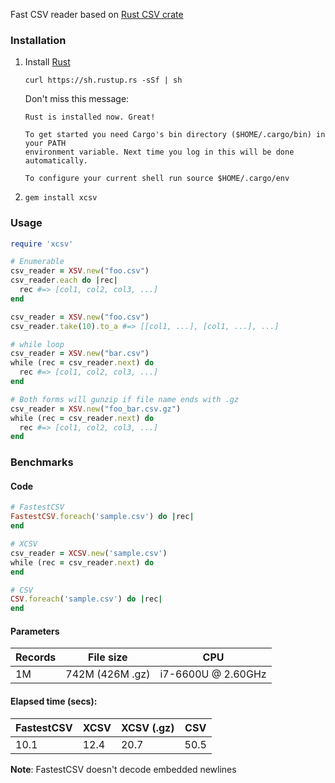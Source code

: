 Fast CSV reader based on [Rust CSV crate](https://docs.rs/csv/1.0.2/csv/)

### Installation

1. Install [Rust](https://www.rust-lang.org/)

   `curl https://sh.rustup.rs -sSf | sh`

   Don't miss this message:

   ```
   Rust is installed now. Great!

   To get started you need Cargo's bin directory ($HOME/.cargo/bin) in your PATH 
   environment variable. Next time you log in this will be done automatically.

   To configure your current shell run source $HOME/.cargo/env
   ```

2. `gem install xcsv`

### Usage

```ruby
require 'xcsv'

# Enumerable
csv_reader = XSV.new("foo.csv")
csv_reader.each do |rec|
  rec #=> [col1, col2, col3, ...]
end

csv_reader = XSV.new("foo.csv")
csv_reader.take(10).to_a #=> [[col1, ...], [col1, ...], ...]

# while loop
csv_reader = XSV.new("bar.csv") 
while (rec = csv_reader.next) do
  rec #=> [col1, col2, col3, ...]
end

# Both forms will gunzip if file name ends with .gz
csv_reader = XSV.new("foo_bar.csv.gz") 
while (rec = csv_reader.next) do
  rec #=> [col1, col2, col3, ...]
end
```

### Benchmarks

#### Code

```ruby
# FastestCSV
FastestCSV.foreach('sample.csv') do |rec|
end

# XCSV
csv_reader = XCSV.new('sample.csv')
while (rec = csv_reader.next) do
end

# CSV
CSV.foreach('sample.csv') do |rec|
end
```

#### Parameters

|Records|File size|CPU|
|---|---|---|
|1M|742M (426M .gz)|i7-6600U @ 2.60GHz|

#### Elapsed time (secs):

|FastestCSV|XCSV|XCSV (.gz)|CSV|
|---|---|---|---|
|10.1|12.4|20.7|50.5|

**Note**: FastestCSV doesn't decode embedded newlines